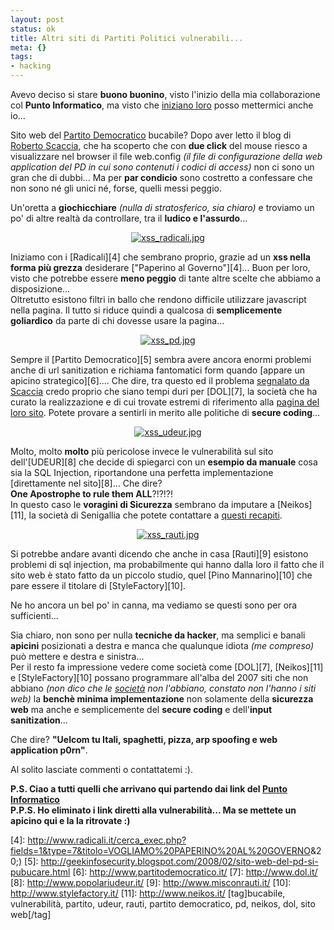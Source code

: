 ```yaml
--- 
layout: post
status: ok
title: Altri siti di Partiti Politici vulnerabili...
meta: {}
tags: 
- hacking
---
```

Avevo deciso si stare **buono buonino**, visto l'inizio della mia collaborazione col **Punto Informatico**, ma visto che [iniziano loro][1] posso mettermici anche io...  
  
Sito web del [Partito Democratico][2] bucabile? Dopo aver letto il blog di [Roberto Scaccia][3], che ha scoperto che con **due click** del mouse riesco a visualizzare nel browser il file web.config *(il file di configurazione della web application del PD in cui sono contenuti i codici di access)* non ci sono un gran che di dubbi... Ma per **par condicio** sono costretto a confessare che non sono né gli unici né, forse, quelli messi peggio.  
  
Un'oretta a **giochicchiare** *(nulla di stratosferico, sia chiaro)* e troviamo un po' di altre realtà da controllare, tra il **ludico e l'assurdo**...  
  
<center><a href='http://fast.mgpf.it/xss_radicali.jpg' title='xss_radicali.jpg'><img src='http://fast.mgpf.it/xss_radicali.thumbnail.jpg' alt='xss_radicali.jpg' /></a></center>
  
Iniziamo con i [Radicali][4] che sembrano proprio, grazie ad un **xss nella forma più grezza** desiderare ["Paperino al Governo"][4]... Buon per loro, visto che potrebbe essere **meno peggio** di tante altre scelte che abbiamo a disposizione...  
Oltretutto esistono filtri in ballo che rendono difficile utilizzare javascript nella pagina. Il tutto si riduce quindi a qualcosa di **semplicemente goliardico** da parte di chi dovesse usare la pagina...   
  
<center><a href='http://fast.mgpf.it/xss_pd.jpg' title='xss_pd.jpg'><img src='http://fast.mgpf.it/xss_pd.thumbnail.jpg' alt='xss_pd.jpg' /></a></center>
  
Sempre il [Partito Democratico][5] sembra avere ancora enormi problemi anche di url sanitization e richiama fantomatici form quando [appare un apicino strategico][6].... Che dire, tra questo ed il problema [segnalato da Scaccia][3] credo proprio che siano tempi duri per [DOL][7], la società che ha curato la realizzazione e di cui trovate estremi di riferimento alla [pagina del loro sito](http://www.dol.it/contatti/contatti.asp). Potete provare a sentirli in merito alle politiche di **secure coding**...  
  
<center><a href='http://fast.mgpf.it/xss_udeur.jpg' title='xss_udeur.jpg'><img src='http://fast.mgpf.it/xss_udeur.thumbnail.jpg' alt='xss_udeur.jpg' /></a></center>
  
Molto, molto **molto** più pericolose invece le vulnerabilità sul sito dell'[UDEUR][8] che decide di spiegarci con un **esempio da manuale** cosa sia la SQL Injection, riportandone una perfetta implementazione [direttamente nel sito][8]... Che dire?  
**One Apostrophe to rule them ALL**?!?!?!  
In questo caso le **voragini di Sicurezza** sembrano da imputare a [Neikos][11], la società di Senigallia che potete contattare a [questi recapiti](http://www.neikos.it/contatti.html).  
  
<center><a href='http://fast.mgpf.it/xss_rauti.jpg' title='xss_rauti.jpg'><img src='http://fast.mgpf.it/xss_rauti.thumbnail.jpg' alt='xss_rauti.jpg' /></a></center>
  
Si potrebbe andare avanti dicendo che anche in casa [Rauti][9] esistono problemi di sql injection, ma probabilmente qui hanno dalla loro il fatto che il sito web è stato fatto da un piccolo studio, quel [Pino Mannarino][10] che pare essere il titolare di [StyleFactory][10].    
  
Ne ho ancora un bel po' in canna, ma vediamo se questi sono per ora sufficienti...  
  
Sia chiaro, non sono per nulla **tecniche da hacker**, ma semplici e banali **apicini** posizionati a destra e manca che qualunque idiota *(me compreso)* può mettere e destra e sinistra...  
Per il resto fa impressione vedere come società come [DOL][7], [Neikos][11] e [StyleFactory][10] possano programmare all'alba del 2007 siti che non abbiano *(non dico che le <u>società</u> non l'abbiano, constato non l'hanno i siti web)* la **benchè minima implementazione** non solamente della **sicurezza web** ma anche e semplicemente del **secure coding** e dell'**input sanitization**...  
  
Che dire? **"Uelcom tu Itali, spaghetti, pizza, arp spoofing e web application p0rn"**.  
  
Al solito lasciate commenti o contattatemi :).  
  
**P.S. Ciao a tutti quelli che arrivano qui partendo dai link del [Punto Informatico](http://punto-informatico.it/p.aspx?i=2197528)**  
**P.P.S. Ho eliminato i link diretti alla vulnerabilità... Ma se mettete un apicino qui e la la ritrovate :)**
  
[1]: http://punto-informatico.it/p.aspx?i=2196049
[2]: http://www.partitodemocratico.it/
[3]: http://geekinfosecurity.blogspot.com/2008/02/sito-web-del-pd-si-pubucare.html
[4]: http://www.radicali.it/cerca_exec.php?fields=1&type=7&titolo=VOGLIAMO%20PAPERINO%20AL%20GOVERNO&20;)
[5]: http://geekinfosecurity.blogspot.com/2008/02/sito-web-del-pd-si-pubucare.html
[6]: http://www.partitodemocratico.it/
[7]: http://www.dol.it/
[8]: http://www.popolariudeur.it/
[9]: http://www.misconrauti.it/
[10]: http://www.stylefactory.it/
[11]: http://www.neikos.it/
[tag]bucabile, vulnerabilità, partito, udeur, rauti, partito democratico, pd, neikos, dol, sito web[/tag] 
